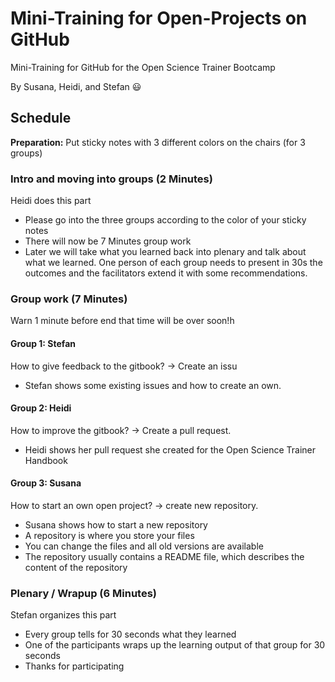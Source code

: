 # Mini-Training for Open-Projects on GitHub
Mini-Training for GitHub for the Open Science Trainer Bootcamp

By Susana, Heidi, and Stefan :smiley:





## Schedule

__Preparation:__ Put sticky notes with 3 different colors on the chairs (for 3 groups)


### Intro and moving into groups (2 Minutes)

Heidi does this part

- Please go into the three groups according to the color of your sticky notes
- There will now be 7 Minutes group work 
- Later we will take what you learned back into plenary and talk about what we learned. One person of each group needs to present in 30s the outcomes and the facilitators extend it with some recommendations.

### Group work (7 Minutes)

Warn 1 minute before end that time will be over soon!h




#### Group 1: Stefan
How to give feedback to the gitbook? -> Create an issu

- Stefan shows some existing issues and how to create an own.


#### Group 2: Heidi
How to improve the gitbook? -> Create a pull request.

- Heidi shows her pull request she created for the Open Science Trainer Handbook



#### Group 3: Susana
How to start an own open project? -> create new repository.

- Susana shows how to start a new repository
- A repository is where you store your files
- You can change the files and all old versions are available
- The repository usually contains a README file, which describes the content of the repository

### Plenary / Wrapup (6 Minutes)

Stefan organizes this part

- Every group tells for 30 seconds what they learned
- One of the participants wraps up the learning output of that group for 30 seconds
- Thanks for participating


